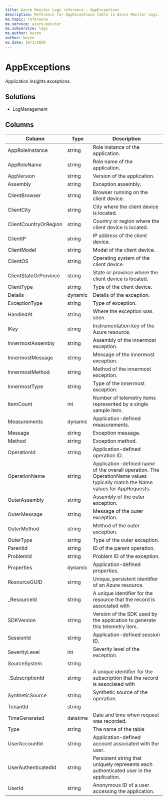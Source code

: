 ```yaml
---
title: Azure Monitor Logs reference - AppExceptions
description: Reference for AppExceptions table in Azure Monitor Logs.
ms.topic: reference
ms.service: azure-monitor
ms.subservice: logs
ms.author: bwren
author: bwren
ms.date: 10/1/2020
---
```


# AppExceptions

 Application Insights exceptions.

## Solutions

- LogManagement




## Columns

|Column|Type|Description|
|---|---|---|
|AppRoleInstance|string|Role instance of the application.|
|AppRoleName|string|Role name of the application.|
|AppVersion|string|Version of the application.|
|Assembly|string|Exception assembly.|
|ClientBrowser|string|Browser running on the client device.|
|ClientCity|string|City where the client device is located.|
|ClientCountryOrRegion|string|Country or region where the client device is located.|
|ClientIP|string|IP address of the client device.|
|ClientModel|string|Model of the client device.|
|ClientOS|string|Operating system of the client device.|
|ClientStateOrProvince|string|State or province where the client device is located.|
|ClientType|string|Type of the client device.|
|Details|dynamic|Details of the exception.|
|ExceptionType|string|Type of exception.|
|HandledAt|string|Where the exception was seen.|
|IKey|string|Instrumentation key of the Azure resource.|
|InnermostAssembly|string|Assembly of the innermost exception.|
|InnermostMessage|string|Message of the innermost exception.|
|InnermostMethod|string|Method of the innermost exception.|
|InnermostType|string|Type of the innermost exception.|
|ItemCount|int|Number of telemetry items represented by a single sample item.|
|Measurements|dynamic|Application-defined measurements.|
|Message|string|Exception message.|
|Method|string|Exception method.|
|OperationId|string|Application-defined operation ID.|
|OperationName|string|Application-defined name of the overall operation. The OperationName values typically match the Name values for AppRequests.|
|OuterAssembly|string|Assembly of the outer exception.|
|OuterMessage|string|Message of the outer exception.|
|OuterMethod|string|Method of the outer exception.|
|OuterType|string|Type of the outer exception.|
|ParentId|string|ID of the parent operation.|
|ProblemId|string|Problem ID of the exception.|
|Properties|dynamic|Application-defined properties.|
|ResourceGUID|string|Unique, persistent identifier of an Azure resource.|
|_ResourceId|string|A unique identifier for the resource that the record is associated with|
|SDKVersion|string|Version of the SDK used by the application to generate this telemetry item.|
|SessionId|string|Application-defined session ID.|
|SeverityLevel|int|Severity level of the exception.|
|SourceSystem|string||
|_SubscriptionId|string|A unique identifier for the subscription that the record is associated with|
|SyntheticSource|string|Synthetic source of the operation.|
|TenantId|string||
|TimeGenerated|datetime|Date and time when request was recorded.|
|Type|string|The name of the table|
|UserAccountId|string|Application-defined account associated with the user.|
|UserAuthenticatedId|string|Persistent string that uniquely represents each authenticated user in the application.|
|UserId|string|Anonymous ID of a user accessing the application.|
